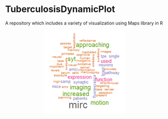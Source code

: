 # TuberculosisDynamicPlot
A repository which includes a variety of visualization using Maps library in R

 <p align="center"><img src="https://github.com/HTiscar/WebScrappingPubMed/blob/master/neuronwordcloud.png"></p>
